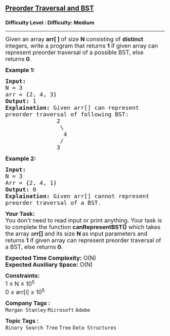 <h2><a href="https://www.geeksforgeeks.org/problems/preorder-traversal-and-bst4006/1?page=1&category=Binary%20Search%20Tree,Segment-Tree,AVL-Tree&difficulty=Medium&status=unsolved&sortBy=submissions">Preorder Traversal and BST</a></h2><h3>Difficulty Level : Difficulty: Medium</h3><hr><div class="problems_problem_content__Xm_eO"><p><span style="font-size:18px">Given an array <strong>arr[ ]&nbsp;</strong>of size <strong>N&nbsp;</strong>consisting of <strong>distinct</strong> integers, write a program that&nbsp;returns&nbsp;<strong>1</strong> if given array can represent preorder traversal of a possible BST, else returns<strong>&nbsp;0</strong>.</span></p>

<p><span style="font-size:18px"><strong>Example 1:</strong></span></p>

<pre><span style="font-size:18px"><strong>Input:</strong>
N = 3
arr = {2, 4, 3</span><span style="font-size:18px">}
<strong>Output:</strong> 1
<strong>Explaination:</strong> Given arr[] can represent
preorder traversal of following BST:
&nbsp;              2
&nbsp;               \
&nbsp;                4
&nbsp;               /
&nbsp;              3</span>
</pre>

<p><span style="font-size:18px"><strong>Example 2:</strong></span></p>

<pre><span style="font-size:18px"><strong>Input:</strong>
N = 3
Arr = {2, 4, 1}
<strong>Output:</strong> 0
<strong>Explaination:</strong> Given arr[] cannot represent
preorder traversal of a BST.</span></pre>

<p><span style="font-size:18px"><strong>Your Task:</strong><br>
You don't need to read input or print anything. Your task is to complete the function&nbsp;<strong>canRepresentBST()</strong>&nbsp;which takes the array a<strong>rr[]</strong> and its size <strong>N&nbsp;</strong>as input parameters&nbsp;and returns&nbsp;<strong>1</strong> if given array can represent preorder traversal of a BST, else returns<strong>&nbsp;0</strong>.</span></p>

<p><span style="font-size:18px"><strong>Expected Time Complexity:</strong> O(N)<br>
<strong>Expected Auxiliary Space:</strong> O(N)</span></p>

<p><span style="font-size:18px"><strong>Constraints:</strong><br>
1 ≤ N ≤ 10<sup>5</sup><br>
0 ≤ arr[i]&nbsp;≤ 10<sup>5</sup></span></p>
</div><p><span style=font-size:18px><strong>Company Tags : </strong><br><code>Morgan Stanley</code>&nbsp;<code>Microsoft</code>&nbsp;<code>Adobe</code>&nbsp;<br><p><span style=font-size:18px><strong>Topic Tags : </strong><br><code>Binary Search Tree</code>&nbsp;<code>Tree</code>&nbsp;<code>Data Structures</code>&nbsp;